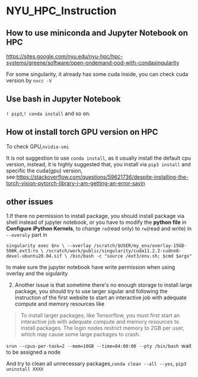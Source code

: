 # NYU_HPC_Instruction
## How to use miniconda and Jupyter Notebook on HPC
https://sites.google.com/nyu.edu/nyu-hpc/hpc-systems/greene/software/open-ondemand-ood-with-condasingularity

For some singularity, it already has some cuda inside, you can check cuda version by `nvcc -V`

## Use bash in Jupyter Notebook
`! pip3`,`! conda install` and so on.
## How ot install torch GPU version on HPC
To check GPU,`nvidia-smi`

It is not suggestion to use `conda install`, as it usually install the default cpu version, instead, it is highly suggested that, you install via `pip3 install` and specific the cuda(gpu) version, see:https://stackoverflow.com/questions/59621736/despite-installing-the-torch-vision-pytorch-library-i-am-getting-an-error-sayin 

## other issues
  1.If there no permission to install package, you should install package via shell instead of jupyter notebook, or you have to modify the **python file** in **Configure iPython Kernels**, to change `ro`(read only) to `rw`(read and write) in `--overaly` part in

`singularity exec $nv \
  --overlay /scratch/$USER/my_env/overlay-15GB-500K.ext3:ro \
  /scratch/work/public/singularity/cuda11.2.2-cudnn8-devel-ubuntu20.04.sif \
  /bin/bash -c "source /ext3/env.sh; $cmd $args"`
  
  to make sure the jupyter notebook have write permission when using overlay and the sigularity
  
  2. Another issue is that sometime there's no enough storage to install large package, you should try to use larger sigular and following the instruction of the first website to start an interactive job with adequate compute and memory resources like
  >To install larger packages, like Tensorflow, you must first start an interactive job with adequate compute and memory resources to install packages. The login nodes restrict memory to 2GB per user, which may cause some large packages to crash.
 
 `srun --cpus-per-task=2 --mem=10GB --time=04:00:00 --pty /bin/bash `wait to be assigned a node
 
  And try to clean all unnecessary packages,`conda clean --all --yes`, `pip3 uninstall XXXX`
